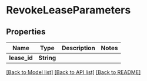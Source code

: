 # RevokeLeaseParameters

## Properties
Name | Type | Description | Notes
------------ | ------------- | ------------- | -------------
**lease_id** | **String** |  | 

[[Back to Model list]](../README.md#documentation-for-models) [[Back to API list]](../README.md#documentation-for-api-endpoints) [[Back to README]](../README.md)


